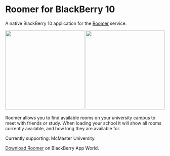 # Roomer for BlackBerry 10
A native BlackBerry 10 application for the [Roomer](http://roomerapp.com/) service.

<img src="https://appworld.blackberry.com/webstore/servedimages/38681351.png/?t=17" width=250>
<img src="https://appworld.blackberry.com/webstore/servedimages/38681350.png/?t=17" width=250>

Roomer allows you to find available rooms on your university campus to meet with friends or study. When loading your school it will show all rooms currently available, and how long they are available for. 

Currently supporting: McMaster University.

[Download Roomer](https://appworld.blackberry.com/webstore/content/59990015) on BlackBerry App World.
